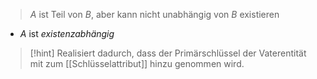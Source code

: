 > $A$ ist Teil von $B$, aber kann nicht unabhängig von $B$ existieren

- $A$ ist _existenzabhängig_

> [!hint] Realisiert dadurch, dass der Primärschlüssel der Vaterentität mit zum [[Schlüsselattribut]] hinzu genommen wird. 


